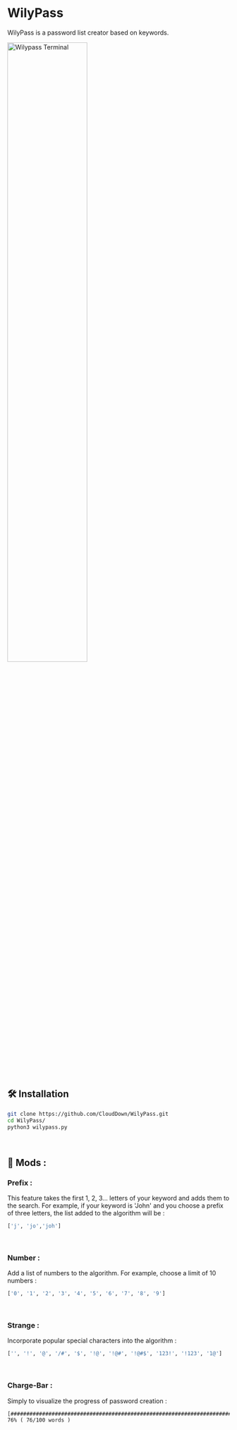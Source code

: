 # WilyPass
WilyPass is a password list creator based on keywords.

<img align="center" width="60%" alt="Wilypass Terminal" src="https://i.imgur.com/RnzQ2PI.png"/>

## 🛠️ Installation

```bash
git clone https://github.com/CloudDown/WilyPass.git
cd WilyPass/
python3 wilypass.py
```
‎ 
‎ 
‎ 

## 🍕 Mods :

### Prefix :
This feature takes the first 1, 2, 3... letters of your keyword and adds them to the search. For example, if your keyword is 'John' and you choose a prefix of three letters, the list added to the algorithm will be :
```python
['j', 'jo','joh']
```

‎ 
### Number :
Add a list of numbers to the algorithm. For example, choose a limit of 10 numbers :
```python
['0', '1', '2', '3', '4', '5', '6', '7', '8', '9']
```

‎ 
### Strange :
Incorporate popular special characters into the algorithm :
```python
['', '!', '@', '/#', '$', '!@', '!@#', '!@#$', '123!', '!123', '1@']
```

‎ 
### Charge-Bar :
Simply to visualize the progress of password creation :
```
[############################################################################........................] 76% ( 76/100 words )
```

